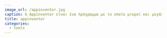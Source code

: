 ```yaml
---
image_url: /appinventor.jpg
caption: Ο Appinventor είναι ένα πρόγραμμα με το οποίο μικροί και μεγάλοι μπορούν να δημιουργήσουν εφαρμογές για κινητό χωρίς να γνωρίζουν ανάπτυξη κώδικα, αλλά με τη χρήση blocks.
title: appinventor
categories:
  - tools
---
```

